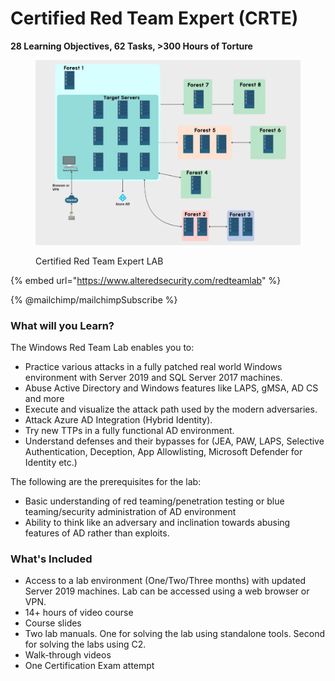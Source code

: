 # Certified Red Team Expert (CRTE)

**28 Learning Objectives, 62 Tasks, >300 Hours of Torture**



<figure><img src=".gitbook/assets/ads.webp" alt="Certified Red Team Expert LAB"><figcaption><p>Certified Red Team Expert LAB</p></figcaption></figure>

{% embed url="https://www.alteredsecurity.com/redteamlab" %}

{% @mailchimp/mailchimpSubscribe %}

### What will you Learn?

The Windows Red Team Lab enables you to:

* Practice various attacks in a fully patched real world Windows environment with Server 2019 and SQL Server 2017 machines.
* Abuse Active Directory and Windows features like LAPS, gMSA, AD CS and more
* Execute and visualize the attack path used by the modern adversaries.
* Attack Azure AD Integration (Hybrid Identity).
* Try new TTPs in a fully functional AD environment.
* Understand defenses and their bypasses for (JEA, PAW, LAPS, Selective Authentication, Deception, App Allowlisting, Microsoft Defender for Identity etc.)&#x20;

The following are the prerequisites for the lab:

* Basic understanding of red teaming/penetration testing or blue teaming/security administration of AD environment
* Ability to think like an adversary and inclination towards abusing features of AD rather than exploits.

### What's Included

* Access to a lab environment (One/Two/Three months) with updated Server 2019 machines. Lab can be accessed using a web browser or VPN.&#x20;
* 14+ hours of video course
* Course slides
* Two lab manuals. One for solving the lab using standalone tools. Second for solving the labs using C2.&#x20;
* Walk-through videos
* One Certification Exam attempt
